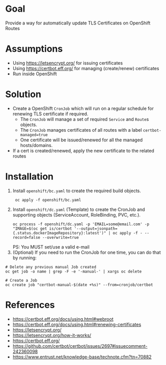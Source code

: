 # Goal

Provide a way for automatically update TLS Certificates on OpenShift Routes

# Assumptions
- Using https://letsencrypt.org/ for issuing certificates
- Using https://certbot.eff.org/ for managing (create/renew) certificates
- Run inside OpenShift

# Solution

- Create a OpenShift `CronJob` which will run on a regular schedule for renewing TLS certificate if required.
    - The `CronJob` will manage a set of required `Service` and `Route`s objects.
    - The `CronJob` manages certificates of all routes with a label `certbot-managed=true`
    - One certificate will be issued/renewed for all the managed hosts/domains.
- If a cert is created/renewed, apply the new certificate to the related routes

# Installation
1. Install `openshift/bc.yaml` to create the required build objects.
   ```
    oc apply -f openshift/bc.yaml
    ```
1. Install `openshift/dc.yaml` (Template) to create the CronJob and supporting objects (ServiceAccount, RoleBinding, PVC, etc.).
    ```
    oc process -f openshift/dc.yaml -p 'EMAIL=some@email.com' -p "IMAGE=$(oc get is/certbot '--output=jsonpath={.status.dockerImageRepository}:latest')" | oc apply -f - --record=false --overwrite=true
    ```
    PS: You MUST set/use a valid e-mail
1. (Optional) If you need to run the CronJob for one time, you can do that by running:
  ```
  # Delete any previous manual Job created
  oc get job -o name | grep -F -e '-manual-' | xargs oc delete

  # Create a Job
  oc create job "certbot-manual-$(date +%s)" --from=cronjob/certbot
  ```

# References
- https://certbot.eff.org/docs/using.html#webroot
- https://certbot.eff.org/docs/using.html#renewing-certificates
- https://letsencrypt.org/
- https://letsencrypt.org/how-it-works/
- https://certbot.eff.org/
- https://github.com/certbot/certbot/issues/2697#issuecomment-242360098
- https://www.entrust.net/knowledge-base/technote.cfm?tn=70882

